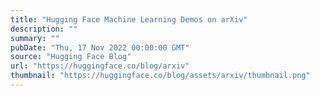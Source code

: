```yaml
---
title: "Hugging Face Machine Learning Demos on arXiv"
description: ""
summary: ""
pubDate: "Thu, 17 Nov 2022 00:00:00 GMT"
source: "Hugging Face Blog"
url: "https://huggingface.co/blog/arxiv"
thumbnail: "https://huggingface.co/blog/assets/arxiv/thumbnail.png"
---
```


